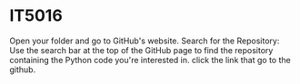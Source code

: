 # IT5016
Open your folder and go to GitHub's website.
Search for the Repository: Use the search bar at the top of the GitHub page to find the repository containing the Python code you're interested in.
click the link that go to the github.
